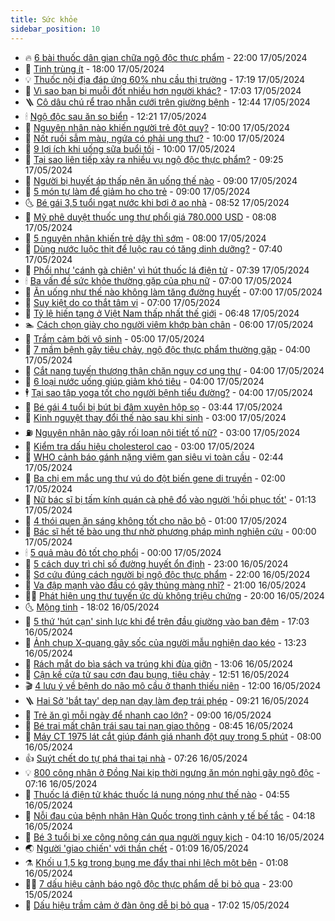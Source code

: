 ```yaml
---
title: Sức khỏe
sidebar_position: 10
---
```


<!-- vnexpress-suc-khoe:START -->
- 🔥 [6 bài thuốc dân gian chữa ngộ độc thực phẩm](https://vnexpress.net/6-bai-thuoc-dan-gian-chua-ngo-doc-thuc-pham-4746336.html) - 22:00 17/05/2024
- 🥰 [Tinh trùng ít](https://vnexpress.net/tinh-trung-it-4745628.html) - 18:00 17/05/2024
- 💡 [Thuốc nội địa đáp ứng 60% nhu cầu thị trường](https://vnexpress.net/thuoc-noi-dia-dap-ung-60-nhu-cau-thi-truong-4747516.html) - 17:19 17/05/2024
- 🤗 [Vì sao bạn bị muỗi đốt nhiều hơn người khác?](https://vnexpress.net/vi-sao-ban-bi-muoi-dot-nhieu-hon-nguoi-khac-4747127.html) - 17:03 17/05/2024
- 🪜 [Cô dâu chú rể trao nhẫn cưới trên giường bệnh](https://vnexpress.net/co-dau-chu-re-trao-nhan-cuoi-tren-giuong-benh-4747472.html) - 12:44 17/05/2024
- 🕯 [Ngộ độc sau ăn so biển](https://vnexpress.net/ngo-doc-sau-an-so-bien-4747300.html) - 12:21 17/05/2024
- 🤭 [Nguyên nhân nào khiến người trẻ đột quỵ?](https://vnexpress.net/nguyen-nhan-nao-khien-nguoi-tre-dot-quy-4747350.html) - 10:00 17/05/2024
- 👀 [Nốt ruồi sẫm màu, ngứa có phải ung thư?](https://vnexpress.net/not-ruoi-sam-mau-ngua-co-phai-ung-thu-4747299.html) - 10:00 17/05/2024
- 🌋 [9 lợi ích khi uống sữa buổi tối](https://vnexpress.net/9-loi-ich-khi-uong-sua-buoi-toi-4747067.html) - 10:00 17/05/2024
- 🫶 [Tại sao liên tiếp xảy ra nhiều vụ ngộ độc thực phẩm?](https://vnexpress.net/tai-sao-lien-tiep-xay-ra-nhieu-vu-ngo-doc-hang-tram-nguoi-4746748.html) - 09:25 17/05/2024
- 🦆 [Người bị huyết áp thấp nên ăn uống thế nào](https://vnexpress.net/nguoi-bi-huyet-ap-thap-nen-an-uong-the-nao-4747320.html) - 09:00 17/05/2024
- 🚀 [5 món tự làm để giảm ho cho trẻ](https://vnexpress.net/5-mon-tu-lam-de-giam-ho-cho-tre-4747252.html) - 09:00 17/05/2024
- 🌜 [Bé gái 3,5 tuổi ngạt nước khi bơi ở ao nhà](https://vnexpress.net/be-gai-3-5-tuoi-ngat-nuoc-khi-boi-o-ao-nha-4747380.html) - 08:52 17/05/2024
- 🧰 [Mỹ phê duyệt thuốc ung thư phổi giá 780.000 USD](https://vnexpress.net/my-phe-duyet-thuoc-ung-thu-phoi-gia-780-000-usd-4747359.html) - 08:08 17/05/2024
- 💫 [5 nguyên nhân khiến trẻ dậy thì sớm](https://vnexpress.net/5-nguyen-nhan-khien-tre-day-thi-som-4747184.html) - 08:00 17/05/2024
- 🌝 [Dùng nước luộc thịt để luộc rau có tăng dinh dưỡng?](https://vnexpress.net/dung-nuoc-luoc-thit-de-luoc-rau-co-tang-dinh-duong-4745271.html) - 07:40 17/05/2024
- 🗽 [Phổi như &#39;cánh gà chiên&#39; vì hút thuốc lá điện tử](https://vnexpress.net/phoi-nhu-canh-ga-chien-vi-hut-thuoc-la-dien-tu-4747259.html) - 07:39 17/05/2024
- 🕯 [Ba vấn đề sức khỏe thường gặp của phụ nữ](https://vnexpress.net/ba-van-de-suc-khoe-thuong-gap-cua-phu-nu-4747324.html) - 07:00 17/05/2024
- 🦅 [Ăn uống như thế nào không làm tăng đường huyết](https://vnexpress.net/an-uong-nhu-the-nao-khong-lam-tang-duong-huyet-4747228.html) - 07:00 17/05/2024
- 🦆 [Suy kiệt do co thắt tâm vị](https://vnexpress.net/suy-kiet-do-co-that-tam-vi-4747223.html) - 07:00 17/05/2024
- 🎊 [Tỷ lệ hiến tạng ở Việt Nam thấp nhất thế giới](https://vnexpress.net/ty-le-hien-tang-o-viet-nam-thap-nhat-the-gioi-4747240.html) - 06:48 17/05/2024
- 🏊 [Cách chọn giày cho người viêm khớp bàn chân](https://vnexpress.net/cach-chon-giay-cho-nguoi-viem-khop-ban-chan-4746480.html) - 06:00 17/05/2024
- 📝 [Trầm cảm bởi vô sinh](https://vnexpress.net/tram-cam-boi-vo-sinh-4747249.html) - 05:00 17/05/2024
- 💯 [7 mầm bệnh gây tiêu chảy, ngộ độc thực phẩm thường gặp](https://vnexpress.net/7-mam-benh-gay-tieu-chay-ngo-doc-thuc-pham-thuong-gap-4747180.html) - 04:00 17/05/2024
- 🌊 [Cắt nang tuyến thượng thận chặn nguy cơ ung thư](https://vnexpress.net/cat-nang-tuyen-thuong-than-chan-nguy-co-ung-thu-4747172.html) - 04:00 17/05/2024
- 🚀 [6 loại nước uống giúp giảm khó tiêu](https://vnexpress.net/6-loai-nuoc-uong-giup-giam-kho-tieu-4747169.html) - 04:00 17/05/2024
- 🕴 [Tại sao tập yoga tốt cho người bệnh tiểu đường?](https://vnexpress.net/tai-sao-tap-yoga-tot-cho-nguoi-benh-tieu-duong-4747150.html) - 04:00 17/05/2024
- 🗽 [Bé gái 4 tuổi bị bút bi đâm xuyên hộp sọ](https://vnexpress.net/be-gai-4-tuoi-bi-but-bi-dam-xuyen-hop-so-4747141.html) - 03:44 17/05/2024
- 🎡 [Kinh nguyệt thay đổi thế nào sau khi sinh](https://vnexpress.net/kinh-nguyet-thay-doi-the-nao-sau-khi-sinh-4747149.html) - 03:00 17/05/2024
- ⛽️ [Nguyên nhân nào gây rối loạn nội tiết tố nữ?](https://vnexpress.net/nguyen-nhan-nao-gay-roi-loan-noi-tiet-to-nu-4747063.html) - 03:00 17/05/2024
- 🦆 [Kiểm tra dấu hiệu cholesterol cao](https://vnexpress.net/kiem-tra-dau-hieu-cholesterol-cao-4746854.html) - 03:00 17/05/2024
- 🤩 [WHO cảnh báo gánh nặng viêm gan siêu vi toàn cầu](https://vnexpress.net/who-canh-bao-ganh-nang-viem-gan-sieu-vi-toan-cau-4747161.html) - 02:44 17/05/2024
- 🦒 [Ba chị em mắc ung thư vú do đột biến gene di truyền](https://vnexpress.net/ba-chi-em-mac-ung-thu-vu-do-dot-bien-gene-di-truyen-4746987.html) - 02:00 17/05/2024
- 💫 [Nữ bác sĩ bị tấm kính quán cà phê đổ vào người &#39;hồi phục tốt&#39;](https://vnexpress.net/nu-bac-si-bi-tam-kinh-quan-ca-phe-do-vao-nguoi-hoi-phuc-tot-4747024.html) - 01:13 17/05/2024
- 🐘 [4 thói quen ăn sáng không tốt cho não bộ](https://vnexpress.net/4-thoi-quen-an-sang-khong-tot-cho-nao-bo-4746927.html) - 01:00 17/05/2024
- 🚀 [Bác sĩ hết tế bào ung thư nhờ phương pháp mình nghiên cứu](https://vnexpress.net/bac-si-het-te-bao-ung-thu-nho-phuong-phap-minh-nghien-cuu-4746964.html) - 00:00 17/05/2024
- 🕯 [5 quả màu đỏ tốt cho phổi](https://vnexpress.net/5-qua-mau-do-tot-cho-phoi-4746882.html) - 00:00 17/05/2024
- 🦏 [5 cách duy trì chỉ số đường huyết ổn định](https://vnexpress.net/suc-khoe-cam-nang-cac-benh-duong-huyet-4745672.html) - 23:00 16/05/2024
- 🦄 [Sơ cứu đúng cách người bị ngộ độc thực phẩm](https://vnexpress.net/so-cuu-dung-cach-nguoi-bi-ngo-doc-thuc-pham-4746341.html) - 22:00 16/05/2024
- 🦒 [Va đập mạnh vào đầu có gây thủng màng nhĩ?](https://vnexpress.net/va-dap-manh-vao-dau-co-gay-thung-mang-nhi-4746858.html) - 21:00 16/05/2024
- 👨‍🏫 [Phát hiện ung thư tuyến ức dù không triệu chứng](https://vnexpress.net/phat-hien-ung-thu-tuyen-uc-du-khong-trieu-chung-4746819.html) - 20:00 16/05/2024
- 🌜 [Mộng tinh](https://vnexpress.net/suc-khoe-cam-nang-cac-benh-mong-tinh-4746060.html) - 18:02 16/05/2024
- 🚀 [5 thứ &#39;hút cạn&#39; sinh lực khi để trên đầu giường vào ban đêm](https://vnexpress.net/5-thu-hut-can-sinh-luc-khi-de-tren-dau-giuong-vao-ban-dem-4746413.html) - 17:03 16/05/2024
- 💃 [Ảnh chụp X-quang gây sốc của người mẫu nghiện dao kéo](https://vnexpress.net/anh-chup-x-quang-gay-soc-cua-nguoi-mau-nghien-dao-keo-4746929.html) - 13:23 16/05/2024
- 💯 [Rách mắt do bìa sách va trúng khi đùa giỡn](https://vnexpress.net/rach-mat-do-bia-sach-va-trung-khi-dua-gion-4747038.html) - 13:06 16/05/2024
- 🤔 [Cận kề cửa tử sau cơn đau bụng, tiêu chảy](https://vnexpress.net/can-ke-cua-tu-sau-con-dau-bung-tieu-chay-4746758.html) - 12:51 16/05/2024
- 🎬 [4 lưu ý về bệnh do não mô cầu ở thanh thiếu niên](https://vnexpress.net/4-luu-y-ve-benh-do-nao-mo-cau-o-thanh-thieu-nien-4746956.html) - 12:00 16/05/2024
- 🪜 [Hai Sở &#39;bắt tay&#39; dẹp nạn dạy làm đẹp trái phép](https://vnexpress.net/hai-so-bat-tay-dep-nan-day-lam-dep-trai-phep-4746620.html) - 09:21 16/05/2024
- 🦣 [Trẻ ăn gì mỗi ngày để nhanh cao lớn?](https://vnexpress.net/tre-an-gi-moi-ngay-de-nhanh-cao-lon-4746722.html) - 09:00 16/05/2024
- 🧐 [Bé trai mất chân trái sau tai nạn giao thông](https://vnexpress.net/be-trai-mat-chan-trai-sau-tai-nan-giao-thong-4745933.html) - 08:45 16/05/2024
- 🤡 [Máy CT 1975 lát cắt giúp đánh giá nhanh đột quỵ trong 5 phút](https://vnexpress.net/may-ct-1975-lat-cat-giup-danh-gia-nhanh-dot-quy-trong-5-phut-4746884.html) - 08:00 16/05/2024
- 👍 [Suýt chết do tự phá thai tại nhà](https://vnexpress.net/suyt-chet-do-tu-pha-thai-tai-nha-4746708.html) - 07:26 16/05/2024
- 💡 [800 công nhân ở Đồng Nai kịp thời ngưng ăn món nghi gây ngộ độc](https://vnexpress.net/800-cong-nhan-o-dong-nai-kip-thoi-ngung-an-mon-nghi-gay-ngo-doc-4746784.html) - 07:16 16/05/2024
- 💯 [Thuốc lá điện tử khác thuốc lá nung nóng như thế nào](https://vnexpress.net/thuoc-la-dien-tu-khac-thuoc-la-nung-nong-nhu-the-nao-4746338.html) - 04:55 16/05/2024
- 🧠 [Nỗi đau của bệnh nhân Hàn Quốc trong tình cảnh y tế bế tắc](https://vnexpress.net/noi-dau-cua-benh-nhan-han-quoc-trong-tinh-canh-y-te-be-tac-4746740.html) - 04:18 16/05/2024
- 🎡 [Bé 3 tuổi bị xe công nông cán qua người nguy kịch](https://vnexpress.net/be-3-tuoi-bi-xe-cong-nong-can-qua-nguoi-nguy-kich-4746723.html) - 04:10 16/05/2024
- 🌏 [Người &#39;giao chiến&#39; với thần chết](https://vnexpress.net/nguoi-giao-chien-voi-than-chet-4743990.html) - 01:09 16/05/2024
- ⚗️ [Khối u 1,5 kg trong bụng mẹ đẩy thai nhi lệch một bên](https://vnexpress.net/khoi-u-1-5-kg-trong-bung-me-day-thai-nhi-lech-mot-ben-4746482.html) - 01:08 16/05/2024
- 👨‍🏫 [7 dấu hiệu cảnh báo ngộ độc thực phẩm dễ bị bỏ qua](https://vnexpress.net/7-dau-hieu-canh-bao-ngo-doc-thuc-pham-de-bi-bo-qua-4746324.html) - 23:00 15/05/2024
- 🤖 [Dấu hiệu trầm cảm ở đàn ông dễ bị bỏ qua](https://vnexpress.net/dau-hieu-tram-cam-o-dan-ong-de-bi-bo-qua-4745897.html) - 17:02 15/05/2024<!-- vnexpress-suc-khoe:END -->

